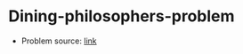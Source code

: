 # Dining-philosophers-problem
  - Problem source: [link](https://cours-mf.gitlabpages.inria.fr/pg204/tds/td6/#:~:text=4.%20Diner%20des%20philosophes)
